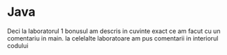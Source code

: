 # Java

Deci la laboratorul 1 bonusul am descris in cuvinte exact ce am facut cu un comentariu in main.
la celelalte laboratoare am pus comentarii in interiorul codului
